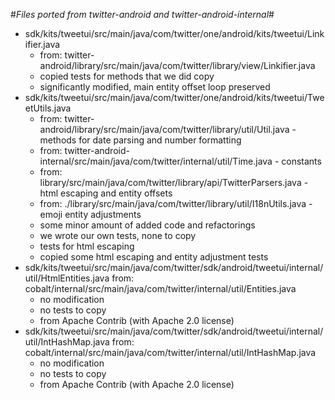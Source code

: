 #*Files ported from twitter-android and twitter-android-internal*#

* sdk/kits/tweetui/src/main/java/com/twitter/one/android/kits/tweetui/Linkifier.java
  - from: twitter-android/library/src/main/java/com/twitter/library/view/Linkifier.java
  - copied tests for methods that we did copy
  - significantly modified, main entity offset loop preserved
* sdk/kits/tweetui/src/main/java/com/twitter/one/android/kits/tweetui/TweetUtils.java
  - from: twitter-android/library/src/main/java/com/twitter/library/util/Util.java - methods for date parsing and number formatting
  - from: twitter-android-internal/src/main/java/com/twitter/internal/util/Time.java - constants
  - from: library/src/main/java/com/twitter/library/api/TwitterParsers.java - html escaping and entity offsets
  - from: ./library/src/main/java/com/twitter/library/util/I18nUtils.java - emoji entity adjustments
  - some minor amount of added code and refactorings
  - we wrote our own tests, none to copy
  - tests for html escaping
  - copied some html escaping and entity adjustment tests
* sdk/kits/tweetui/src/main/java/com/twitter/sdk/android/tweetui/internal/util/HtmlEntities.java
  from: cobalt/internal/src/main/java/com/twitter/internal/util/Entities.java
  - no modification
  - no tests to copy
  - from Apache Contrib (with Apache 2.0 license)
* sdk/kits/tweetui/src/main/java/com/twitter/sdk/android/tweetui/internal/util/IntHashMap.java
  from: cobalt/internal/src/main/java/com/twitter/internal/util/IntHashMap.java
  - no modification
  - no tests to copy
  - from Apache Contrib (with Apache 2.0 license)
